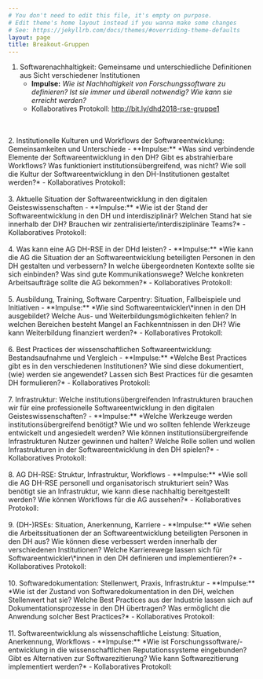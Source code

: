 ```yaml
---
# You don't need to edit this file, it's empty on purpose.
# Edit theme's home layout instead if you wanna make some changes
# See: https://jekyllrb.com/docs/themes/#overriding-theme-defaults
layout: page
title: Breakout-Gruppen
---
```



1. Softwarenachhaltigkeit: Gemeinsame und unterschiedliche Definitionen aus Sicht verschiedener Institutionen  
    - **Impulse:** *Wie ist Nachhaltigkeit von Forschungssoftware zu definieren? Ist sie immer und überall notwendig? Wie kann sie erreicht werden?*
    - Kollaboratives Protokoll: <http://bit.ly/dhd2018-rse-gruppe1>
<br/>
<br/>  
2. Institutionelle Kulturen und Workflows der Softwareentwicklung: Gemeinsamkeiten und Unterschiede
    - **Impulse:** *Was sind verbindende Elemente der Softwareentwicklung in den DH? Gibt es abstrahierbare Workflows? Was funktioniert institutionsübergreifend, was nicht? Wie soll die Kultur der Softwareentwicklung in den DH-Institutionen gestaltet werden?*
    - Kollaboratives Protokoll: <http://bit.ly/dhd2018-rse-gruppe2>
<br/>
<br/>  
3. Aktuelle Situation der Softwareentwicklung in den digitalen Geisteswissenschaften
    - **Impulse:** *Wie ist der Stand der Softwareentwicklung in den DH und interdisziplinär? Welchen Stand hat sie innerhalb der DH? Brauchen wir zentralisierte/interdisziplinäre Teams?*
    - Kollaboratives Protokoll: <http://bit.ly/dhd2018-rse-gruppe3>
<br/>
<br/>  
4. Was kann eine AG DH-RSE in der DHd leisten?
    - **Impulse:** *Wie kann die AG die Situation der an Softwareentwicklung beteiligten Personen in den DH gestalten und verbessern? In welche übergeordneten Kontexte sollte sie sich einbinden? Was sind gute Kommunikationswege? Welche konkreten Arbeitsaufträge sollte die AG bekommen?*
    - Kollaboratives Protokoll: <http://bit.ly/dhd2018-rse-gruppe4>
<br/>
<br/>  
5. Ausbildung, Training, Software Carpentry: Situation, Fallbeispiele und Initiativen
    - **Impulse:** *Wie sind Softwareentwickler\*innen in den DH ausgebildet? Welche Aus- und Weiterbildungsmöglichkeiten fehlen? In welchen Bereichen besteht Mangel an Fachkenntnissen in den DH? Wie kann Weiterbildung finanziert werden?*
    - Kollaboratives Protokoll: <http://bit.ly/dhd2018-rse-gruppe5>
<br/>
<br/>  
6. Best Practices der wissenschaftlichen Softwareentwicklung: Bestandsaufnahme und Vergleich
    - **Impulse:** *Welche Best Practices gibt es in den verschiedenen Institutionen? Wie sind diese dokumentiert, (wie) werden sie angewendet? Lassen sich Best Practices für die gesamten DH formulieren?*
    - Kollaboratives Protokoll: <http://bit.ly/dhd2018-rse-gruppe6>
<br/>
<br/>  
7. Infrastruktur: Welche institutionsübergreifenden Infrastrukturen brauchen wir für eine professionelle Softwareentwicklung in den digitalen Geisteswissenschaften?
    - **Impulse:** *Welche Werkzeuge werden institutionsübergreifend benötigt? Wie und wo sollten fehlende Werkzeuge entwickelt und angesiedelt werden? Wie können institutionsübergreifende Infrastrukturen Nutzer gewinnen und halten? Welche Rolle sollen und wollen Infrastrukturen in der Softwareentwicklung in den DH spielen?*
    - Kollaboratives Protokoll: <http://bit.ly/dhd2018-rse-gruppe7>
<br/>
<br/>  
8. AG DH-RSE: Struktur, Infrastruktur, Workflows
    - **Impulse:** *Wie soll die AG DH-RSE personell und organisatorisch strukturiert sein? Was benötigt sie an Infrastruktur, wie kann diese nachhaltig bereitgestellt werden? Wie können Workflows für die AG aussehen?*
    - Kollaboratives Protokoll: <http://bit.ly/dhd2018-rse-gruppe8>
<br/>
<br/>  
9. (DH-)RSEs: Situation, Anerkennung, Karriere
    - **Impulse:** *Wie sehen die Arbeitssituationen der an Softwareentwicklung beteiligten Personen in den DH aus? Wie können diese verbessert werden innerhalb der verschiedenen Institutionen? Welche Karrierewege lassen sich für Softwareentwickler\*innen in den DH definieren und implementieren?*
    - Kollaboratives Protokoll: <http://bit.ly/dhd2018-rse-gruppe9>
<br/>
<br/>  
10. Softwaredokumentation: Stellenwert, Praxis, Infrastruktur
    - **Impulse:** *Wie ist der Zustand von Softwaredokumentation in den DH, welchen Stellenwert hat sie? Welche Best Practices aus der Industrie lassen sich auf Dokumentationsprozesse in den DH übertragen? Was ermöglicht die Anwendung solcher Best Practices?*
    - Kollaboratives Protokoll: <http://bit.ly/dhd2018-rse-gruppe10>
<br/>
<br/>  
11. Softwareentwicklung als wissenschaftliche Leistung: Situation, Anerkennung, Workflows
    - **Impulse:** *Wie ist Forschungssoftware/-entwicklung in die wissenschaftlichen Reputationssysteme eingebunden? Gibt es Alternativen zur Softwarezitierung? Wie kann Softwarezitierung implementiert werden?*
    - Kollaboratives Protokoll: <http://bit.ly/dhd2018-rse-gruppe11>
